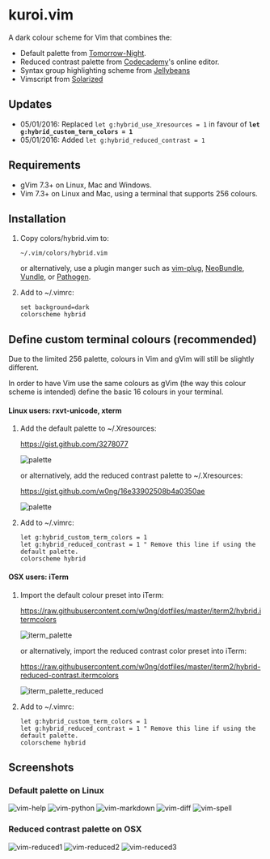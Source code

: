 # kuroi.vim

A dark colour scheme for Vim that combines the:

-   Default palette from [Tomorrow-Night](https://github.com/chriskempson/vim-tomorrow-theme).
-   Reduced contrast palette from [Codecademy](https://www.codecademy.com)'s
    online editor.
-   Syntax group highlighting scheme from [Jellybeans](https://github.com/nanotech/jellybeans.vim)
-   Vimscript from [Solarized](https://github.com/altercation/vim-colors-solarized)

## Updates

-   05/01/2016: Replaced `let g:hybrid_use_Xresources = 1` in favour of __`let
    g:hybrid_custom_term_colors = 1`__
-   05/01/2016: Added `let g:hybrid_reduced_contrast = 1`

## Requirements

-   gVim 7.3+ on Linux, Mac and Windows.
-   Vim 7.3+ on Linux and Mac, using a terminal that supports 256 colours.

## Installation

1.  Copy colors/hybrid.vim to:

    ```
    ~/.vim/colors/hybrid.vim
    ```

    or alternatively, use a plugin manger such as
    [vim-plug](https://github.com/junegunn/vim-plug),
    [NeoBundle](https://github.com/Shougo/neobundle.vim),
    [Vundle](https://github.com/gmarik/Vundle.vim), or
    [Pathogen](https://github.com/tpope/vim-pathogen).

2.  Add to ~/.vimrc:

    ```vim
    set background=dark
    colorscheme hybrid
    ```

## Define custom terminal colours (recommended)

Due to the limited 256 palette, colours in Vim and gVim will still be slightly
different.

In order to have Vim use the same colours as gVim (the way this colour scheme
is intended) define the basic 16 colours in your terminal.

#### Linux users: rxvt-unicode, xterm

1.  Add the default palette to ~/.Xresources:

    https://gist.github.com/3278077

    ![palette](http://dl.dropbox.com/u/23813887/Xresources-palette.png)

    or alternatively, add the reduced contrast palette to ~/.Xresources:

    https://gist.github.com/w0ng/16e33902508b4a0350ae

    ![palette](https://www.dropbox.com/s/0ny88dmfw84kcma/Xresources-palette-low.png?dl=1)

2.  Add to ~/.vimrc:

    ```vim
    let g:hybrid_custom_term_colors = 1
    let g:hybrid_reduced_contrast = 1 " Remove this line if using the default palette.
    colorscheme hybrid
    ```

#### OSX users: iTerm

1.  Import the default colour preset into iTerm:

    https://raw.githubusercontent.com/w0ng/dotfiles/master/iterm2/hybrid.itermcolors

    ![iterm_palette](http://i.imgur.com/wSWCyen.png)

    or alternatively, import the reduced contrast color preset into iTerm:

    https://raw.githubusercontent.com/w0ng/dotfiles/master/iterm2/hybrid-reduced-contrast.itermcolors

    ![iterm_palette_reduced](https://www.dropbox.com/s/mrvr3ftkmym0fok/iterm_palette_reduced.png?dl=1)


2.  Add to ~/.vimrc:

    ```vim
    let g:hybrid_custom_term_colors = 1
    let g:hybrid_reduced_contrast = 1 " Remove this line if using the default palette.
    colorscheme hybrid
    ```

## Screenshots

### Default palette on Linux

![vim-help](http://dl.dropbox.com/u/23813887/vim-help.png)
![vim-python](http://dl.dropbox.com/u/23813887/vim-python.png)
![vim-markdown](http://dl.dropbox.com/u/23813887/vim-markdown.png)
![vim-diff](http://dl.dropbox.com/u/23813887/vim-diff.png)
![vim-spell](https://dl.dropboxusercontent.com/u/23813887/vim-spell.png)

### Reduced contrast palette on OSX

![vim-reduced1](https://www.dropbox.com/s/57mjs7rfzq1h128/vim-reduced1.png?dl=1)
![vim-reduced2](https://www.dropbox.com/s/l6nvcm91llfxwjx/vim-reduced2.png?dl=1)
![vim-reduced3](https://www.dropbox.com/s/838qoahio9klsz6/vim-reduced3.png?dl=1)
